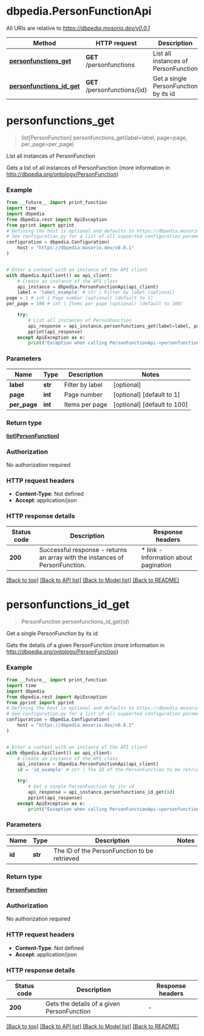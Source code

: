# dbpedia.PersonFunctionApi

All URIs are relative to *https://dbpedia.mosorio.dev/v0.0.1*

Method | HTTP request | Description
------------- | ------------- | -------------
[**personfunctions_get**](PersonFunctionApi.md#personfunctions_get) | **GET** /personfunctions | List all instances of PersonFunction
[**personfunctions_id_get**](PersonFunctionApi.md#personfunctions_id_get) | **GET** /personfunctions/{id} | Get a single PersonFunction by its id


# **personfunctions_get**
> list[PersonFunction] personfunctions_get(label=label, page=page, per_page=per_page)

List all instances of PersonFunction

Gets a list of all instances of PersonFunction (more information in http://dbpedia.org/ontology/PersonFunction)

### Example

```python
from __future__ import print_function
import time
import dbpedia
from dbpedia.rest import ApiException
from pprint import pprint
# Defining the host is optional and defaults to https://dbpedia.mosorio.dev/v0.0.1
# See configuration.py for a list of all supported configuration parameters.
configuration = dbpedia.Configuration(
    host = "https://dbpedia.mosorio.dev/v0.0.1"
)


# Enter a context with an instance of the API client
with dbpedia.ApiClient() as api_client:
    # Create an instance of the API class
    api_instance = dbpedia.PersonFunctionApi(api_client)
    label = 'label_example' # str | Filter by label (optional)
page = 1 # int | Page number (optional) (default to 1)
per_page = 100 # int | Items per page (optional) (default to 100)

    try:
        # List all instances of PersonFunction
        api_response = api_instance.personfunctions_get(label=label, page=page, per_page=per_page)
        pprint(api_response)
    except ApiException as e:
        print("Exception when calling PersonFunctionApi->personfunctions_get: %s\n" % e)
```

### Parameters

Name | Type | Description  | Notes
------------- | ------------- | ------------- | -------------
 **label** | **str**| Filter by label | [optional] 
 **page** | **int**| Page number | [optional] [default to 1]
 **per_page** | **int**| Items per page | [optional] [default to 100]

### Return type

[**list[PersonFunction]**](PersonFunction.md)

### Authorization

No authorization required

### HTTP request headers

 - **Content-Type**: Not defined
 - **Accept**: application/json

### HTTP response details
| Status code | Description | Response headers |
|-------------|-------------|------------------|
**200** | Successful response - returns an array with the instances of PersonFunction. |  * link - Information about pagination <br>  |

[[Back to top]](#) [[Back to API list]](../README.md#documentation-for-api-endpoints) [[Back to Model list]](../README.md#documentation-for-models) [[Back to README]](../README.md)

# **personfunctions_id_get**
> PersonFunction personfunctions_id_get(id)

Get a single PersonFunction by its id

Gets the details of a given PersonFunction (more information in http://dbpedia.org/ontology/PersonFunction)

### Example

```python
from __future__ import print_function
import time
import dbpedia
from dbpedia.rest import ApiException
from pprint import pprint
# Defining the host is optional and defaults to https://dbpedia.mosorio.dev/v0.0.1
# See configuration.py for a list of all supported configuration parameters.
configuration = dbpedia.Configuration(
    host = "https://dbpedia.mosorio.dev/v0.0.1"
)


# Enter a context with an instance of the API client
with dbpedia.ApiClient() as api_client:
    # Create an instance of the API class
    api_instance = dbpedia.PersonFunctionApi(api_client)
    id = 'id_example' # str | The ID of the PersonFunction to be retrieved

    try:
        # Get a single PersonFunction by its id
        api_response = api_instance.personfunctions_id_get(id)
        pprint(api_response)
    except ApiException as e:
        print("Exception when calling PersonFunctionApi->personfunctions_id_get: %s\n" % e)
```

### Parameters

Name | Type | Description  | Notes
------------- | ------------- | ------------- | -------------
 **id** | **str**| The ID of the PersonFunction to be retrieved | 

### Return type

[**PersonFunction**](PersonFunction.md)

### Authorization

No authorization required

### HTTP request headers

 - **Content-Type**: Not defined
 - **Accept**: application/json

### HTTP response details
| Status code | Description | Response headers |
|-------------|-------------|------------------|
**200** | Gets the details of a given PersonFunction |  -  |

[[Back to top]](#) [[Back to API list]](../README.md#documentation-for-api-endpoints) [[Back to Model list]](../README.md#documentation-for-models) [[Back to README]](../README.md)

